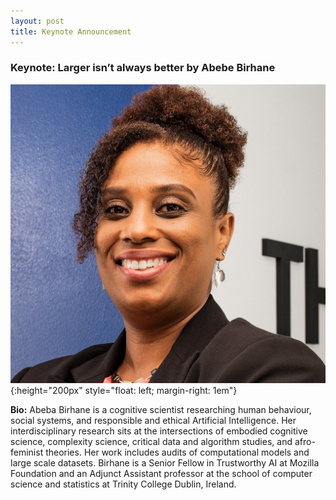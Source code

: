 ```yaml
---
layout: post
title: Keynote Announcement
---
```


### Keynote: Larger isn’t always better by Abebe Birhane

![Abebe](/public/post/aisha_walcott_Bryant.jpg){:height="200px" style="float: left; margin-right: 1em"}

**Bio:** 
Abeba Birhane is a cognitive scientist researching human behaviour, social systems, and responsible and ethical Artificial Intelligence. 
Her interdisciplinary research sits at the intersections of embodied cognitive science, complexity science, critical data and algorithm studies, and afro-feminist theories. 
Her work includes audits of computational models and large scale datasets.
Birhane is a Senior Fellow in Trustworthy AI at Mozilla Foundation and an Adjunct Assistant professor at the school of computer science and statistics at Trinity College Dublin, Ireland. 
